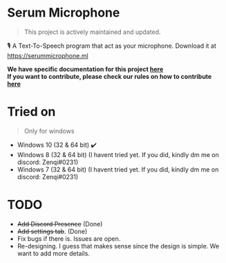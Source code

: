 # Serum Microphone
> This project is actively maintained and updated.

🎙 A Text-To-Speech program that act as your microphone. Download it at https://serummicrophone.ml

**We have specific documentation for this project [here](https://github.com/serumstudio/microphone/tree/main/docs)**<br>
**If you want to contribute, please check our rules on how to contribute [here](https://github.com/serumstudio/microphone/blob/main/CONTRIBUTING.md)**


# Tried on
> Only for windows
- Windows 10 (32 & 64 bit) :heavy_check_mark:
- Windows 8 (32 & 64 bit) (I havent tried yet. If you did, kindly dm me on discord: Zenqi#0231)
- Windows 7 (32 & 64 bit) (I havent tried yet. If you did, kindly dm me on discord: Zenqi#0231)

# TODO
- ~~Add Discord Presence~~ (Done)
- ~~Add settings tab~~. (Done)
- Fix bugs if there is. Issues are open.
- Re-designing. I guess that makes sense since the design is simple. We want to add more details.
